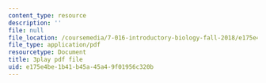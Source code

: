 ```yaml
---
content_type: resource
description: ''
file: null
file_location: /coursemedia/7-016-introductory-biology-fall-2018/e175e4be1b41b45a45a49f01956c320b_iz7rWK5cqjE.pdf
file_type: application/pdf
resourcetype: Document
title: 3play pdf file
uid: e175e4be-1b41-b45a-45a4-9f01956c320b
---
```

